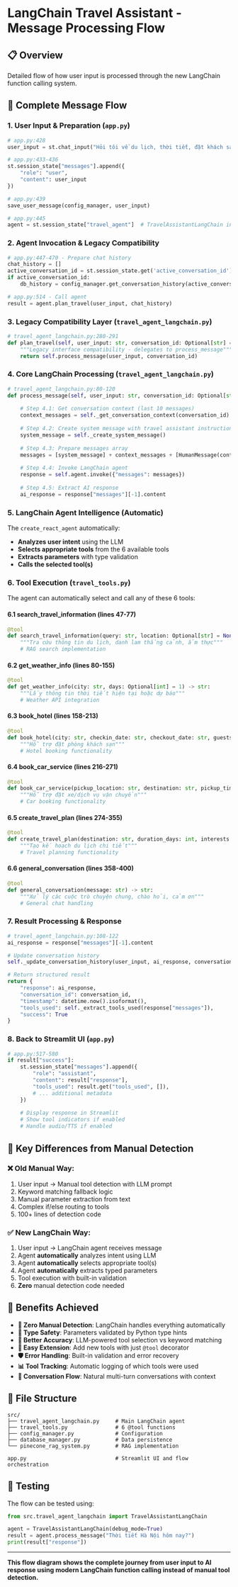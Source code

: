 # LangChain Travel Assistant - Message Processing Flow

## 📋 Overview
Detailed flow of how user input is processed through the new LangChain function calling system.

## 🔄 Complete Message Flow

### 1. **User Input & Preparation** (`app.py`)

```python
# app.py:428
user_input = st.chat_input("Hỏi tôi về du lịch, thời tiết, đặt khách sạn hoặc đặt xe...")

# app.py:433-436  
st.session_state["messages"].append({
    "role": "user", 
    "content": user_input
})

# app.py:439
save_user_message(config_manager, user_input)

# app.py:445
agent = st.session_state["travel_agent"]  # TravelAssistantLangChain instance
```

### 2. **Agent Invocation & Legacy Compatibility**

```python
# app.py:447-470 - Prepare chat history
chat_history = []
active_conversation_id = st.session_state.get('active_conversation_id')
if active_conversation_id:
    db_history = config_manager.get_conversation_history(active_conversation_id)

# app.py:514 - Call agent
result = agent.plan_travel(user_input, chat_history)
```

### 3. **Legacy Compatibility Layer** (`travel_agent_langchain.py`)

```python
# travel_agent_langchain.py:280-291
def plan_travel(self, user_input: str, conversation_id: Optional[str] = None) -> Dict[str, Any]:
    """Legacy interface compatibility - delegates to process_message"""
    return self.process_message(user_input, conversation_id)
```

### 4. **Core LangChain Processing** (`travel_agent_langchain.py`)

```python
# travel_agent_langchain.py:80-120
def process_message(self, user_input: str, conversation_id: Optional[str] = None):
    
    # Step 4.1: Get conversation context (last 10 messages)
    context_messages = self._get_conversation_context(conversation_id)
    
    # Step 4.2: Create system message with travel assistant instructions
    system_message = self._create_system_message()
    
    # Step 4.3: Prepare messages array
    messages = [system_message] + context_messages + [HumanMessage(content=user_input)]
    
    # Step 4.4: Invoke LangChain agent
    response = self.agent.invoke({"messages": messages})
    
    # Step 4.5: Extract AI response
    ai_response = response["messages"][-1].content
```

### 5. **LangChain Agent Intelligence** (Automatic)

The `create_react_agent` automatically:
- **Analyzes user intent** using the LLM
- **Selects appropriate tools** from the 6 available tools
- **Extracts parameters** with type validation
- **Calls the selected tool(s)**

### 6. **Tool Execution** (`travel_tools.py`)

The agent can automatically select and call any of these 6 tools:

#### 6.1 **search_travel_information** (lines 47-77)
```python
@tool
def search_travel_information(query: str, location: Optional[str] = None) -> str:
    """Tra cứu thông tin du lịch, danh lam thắng cảnh, ẩm thực"""
    # RAG search implementation
```

#### 6.2 **get_weather_info** (lines 80-155)
```python
@tool
def get_weather_info(city: str, days: Optional[int] = 1) -> str:
    """Lấy thông tin thời tiết hiện tại hoặc dự báo"""
    # Weather API integration
```

#### 6.3 **book_hotel** (lines 158-213)
```python
@tool
def book_hotel(city: str, checkin_date: str, checkout_date: str, guests: int = 2) -> str:
    """Hỗ trợ đặt phòng khách sạn"""
    # Hotel booking functionality
```

#### 6.4 **book_car_service** (lines 216-271)
```python
@tool
def book_car_service(pickup_location: str, destination: str, pickup_time: str) -> str:
    """Hỗ trợ đặt xe/dịch vụ vận chuyển"""
    # Car booking functionality
```

#### 6.5 **create_travel_plan** (lines 274-355)
```python
@tool
def create_travel_plan(destination: str, duration_days: int, interests: Optional[str] = None) -> str:
    """Tạo kế hoạch du lịch chi tiết"""
    # Travel planning functionality
```

#### 6.6 **general_conversation** (lines 358-400)
```python
@tool
def general_conversation(message: str) -> str:
    """Xử lý các cuộc trò chuyện chung, chào hỏi, cảm ơn"""
    # General chat handling
```

### 7. **Result Processing & Response**

```python
# travel_agent_langchain.py:108-122
ai_response = response["messages"][-1].content

# Update conversation history
self._update_conversation_history(user_input, ai_response, conversation_id)

# Return structured result
return {
    "response": ai_response,
    "conversation_id": conversation_id,
    "timestamp": datetime.now().isoformat(),
    "tools_used": self._extract_tools_used(response["messages"]),
    "success": True
}
```

### 8. **Back to Streamlit UI** (`app.py`)

```python
# app.py:517-580
if result["success"]:
    st.session_state["messages"].append({
        "role": "assistant",
        "content": result["response"],
        "tools_used": result.get("tools_used", []),
        # ... additional metadata
    })
    
    # Display response in Streamlit
    # Show tool indicators if enabled
    # Handle audio/TTS if enabled
```

## 🔑 Key Differences from Manual Detection

### ❌ **Old Manual Way:**
1. User input → Manual tool detection with LLM prompt
2. Keyword matching fallback logic  
3. Manual parameter extraction from text
4. Complex if/else routing to tools
5. 100+ lines of detection code

### ✅ **New LangChain Way:**
1. User input → LangChain agent receives message
2. Agent **automatically** analyzes intent using LLM
3. Agent **automatically** selects appropriate tool(s)
4. Agent **automatically** extracts typed parameters
5. Tool execution with built-in validation
6. **Zero** manual detection code needed

## 🎯 Benefits Achieved

- **🔧 Zero Manual Detection**: LangChain handles everything automatically
- **📝 Type Safety**: Parameters validated by Python type hints
- **🎯 Better Accuracy**: LLM-powered tool selection vs keyword matching
- **🚀 Easy Extension**: Add new tools with just `@tool` decorator
- **🛡️ Error Handling**: Built-in validation and error recovery
- **📊 Tool Tracking**: Automatic logging of which tools were used
- **🔄 Conversation Flow**: Natural multi-turn conversations with context

## 📂 File Structure

```
src/
├── travel_agent_langchain.py     # Main LangChain agent
├── travel_tools.py               # 6 @tool functions  
├── config_manager.py             # Configuration
├── database_manager.py           # Data persistence
└── pinecone_rag_system.py        # RAG implementation

app.py                            # Streamlit UI and flow orchestration
```

## 🧪 Testing

The flow can be tested using:
```python
from src.travel_agent_langchain import TravelAssistantLangChain

agent = TravelAssistantLangChain(debug_mode=True)
result = agent.process_message("Thời tiết Hà Nội hôm nay?")
print(result["response"])
```

---

**This flow diagram shows the complete journey from user input to AI response using modern LangChain function calling instead of manual tool detection.**